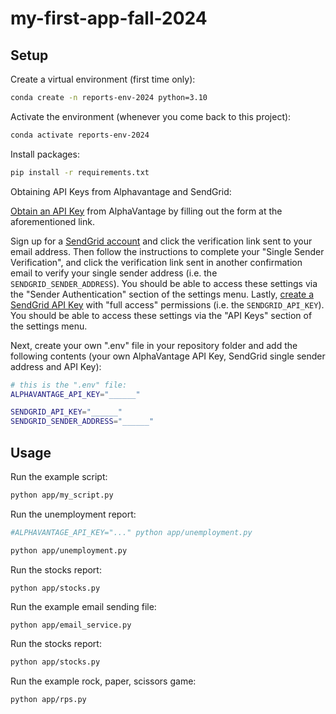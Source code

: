 # my-first-app-fall-2024

## Setup

Create a virtual environment (first time only):

```sh
conda create -n reports-env-2024 python=3.10
```

Activate the environment (whenever you come back to this project):

```sh
conda activate reports-env-2024
```

Install packages:

```sh
pip install -r requirements.txt
```

Obtaining API Keys from Alphavantage and SendGrid:

[Obtain an API Key](https://www.alphavantage.co/support/#api-key) from AlphaVantage by filling out the form at the aforementioned link.

Sign up for a [SendGrid account](https://signup.sendgrid.com/) and click the verification link sent to your email address. Then follow the instructions to complete your "Single Sender Verification", and click the verification link sent in another confirmation email to verify your single sender address (i.e. the ```SENDGRID_SENDER_ADDRESS```). You should be able to access these settings via the "Sender Authentication" section of the settings menu. Lastly, [create a SendGrid API Key](https://app.sendgrid.com/settings/api_keys) with "full access" permissions (i.e. the ```SENDGRID_API_KEY```). You should be able to access these settings via the "API Keys" section of the settings menu.

Next, create your own ".env" file in your repository folder and add the following contents (your own AlphaVantage API Key, SendGrid single sender address and API Key):

```sh
# this is the ".env" file:
ALPHAVANTAGE_API_KEY="______"

SENDGRID_API_KEY="______"
SENDGRID_SENDER_ADDRESS="______"
```

## Usage

Run the example script:

```sh
python app/my_script.py
```

Run the unemployment report:

```sh
#ALPHAVANTAGE_API_KEY="..." python app/unemployment.py

python app/unemployment.py
```

Run the stocks report:

```sh
python app/stocks.py
```

Run the example email sending file:
```
python app/email_service.py
```

Run the stocks report:

```sh
python app/stocks.py
```

Run the example rock, paper, scissors game:
```
python app/rps.py
```